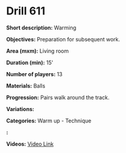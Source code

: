 # Drill 611

**Short description:**
Warming

**Objectives:**
Preparation for subsequent work.

**Area (mxm):**
Living room

**Duration (min):**
15'

**Number of players:**
13

**Materials:**
Balls

**Progression:**
Pairs walk around the track.

**Variations:**


**Categories:**
Warm up - Technique

**:**


**Videos:**
[Video Link](https://www.youtube.com/embed/h6k17tlYKAg)

